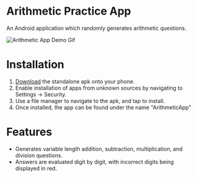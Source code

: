 # Arithmetic Practice App

An Android application which randomly generates arithmetic questions.

![Arithmetic App Demo Gif](https://media.giphy.com/media/3oFzmhWpfZRqKpcZ6E/giphy.gif)

# Installation

1. [Download](url) the standalone apk onto your phone.
2. Enable installation of apps from unknown sources by navigating to Settings -> Security.
3. Use a file manager to navigate to the apk, and tap to install. 
4. Once installed, the app can be found under the name "ArithmeticApp"

# Features

* Generates variable length addition, subtraction, multiplication, and division questions.
* Answers are evaluated digit by digit, with incorrect digits being displayed in red.
